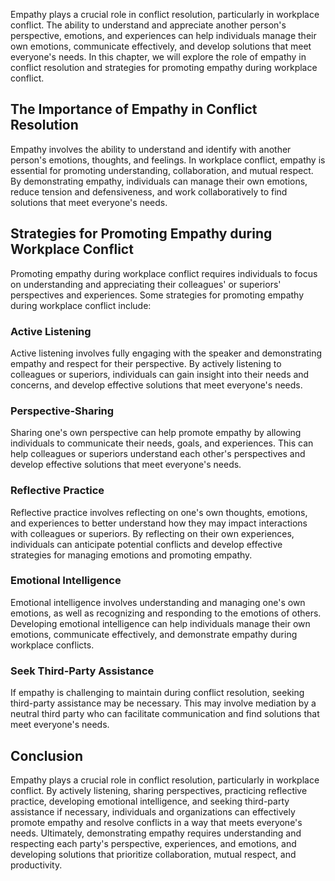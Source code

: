 

Empathy plays a crucial role in conflict resolution, particularly in workplace conflict. The ability to understand and appreciate another person's perspective, emotions, and experiences can help individuals manage their own emotions, communicate effectively, and develop solutions that meet everyone's needs. In this chapter, we will explore the role of empathy in conflict resolution and strategies for promoting empathy during workplace conflict.

## The Importance of Empathy in Conflict Resolution

Empathy involves the ability to understand and identify with another person's emotions, thoughts, and feelings. In workplace conflict, empathy is essential for promoting understanding, collaboration, and mutual respect. By demonstrating empathy, individuals can manage their own emotions, reduce tension and defensiveness, and work collaboratively to find solutions that meet everyone's needs.

## Strategies for Promoting Empathy during Workplace Conflict

Promoting empathy during workplace conflict requires individuals to focus on understanding and appreciating their colleagues' or superiors' perspectives and experiences. Some strategies for promoting empathy during workplace conflict include:

### Active Listening

Active listening involves fully engaging with the speaker and demonstrating empathy and respect for their perspective. By actively listening to colleagues or superiors, individuals can gain insight into their needs and concerns, and develop effective solutions that meet everyone's needs.

### Perspective-Sharing

Sharing one's own perspective can help promote empathy by allowing individuals to communicate their needs, goals, and experiences. This can help colleagues or superiors understand each other's perspectives and develop effective solutions that meet everyone's needs.

### Reflective Practice

Reflective practice involves reflecting on one's own thoughts, emotions, and experiences to better understand how they may impact interactions with colleagues or superiors. By reflecting on their own experiences, individuals can anticipate potential conflicts and develop effective strategies for managing emotions and promoting empathy.

### Emotional Intelligence

Emotional intelligence involves understanding and managing one's own emotions, as well as recognizing and responding to the emotions of others. Developing emotional intelligence can help individuals manage their own emotions, communicate effectively, and demonstrate empathy during workplace conflicts.

### Seek Third-Party Assistance

If empathy is challenging to maintain during conflict resolution, seeking third-party assistance may be necessary. This may involve mediation by a neutral third party who can facilitate communication and find solutions that meet everyone's needs.

## Conclusion

Empathy plays a crucial role in conflict resolution, particularly in workplace conflict. By actively listening, sharing perspectives, practicing reflective practice, developing emotional intelligence, and seeking third-party assistance if necessary, individuals and organizations can effectively promote empathy and resolve conflicts in a way that meets everyone's needs. Ultimately, demonstrating empathy requires understanding and respecting each party's perspective, experiences, and emotions, and developing solutions that prioritize collaboration, mutual respect, and productivity.
